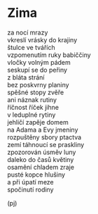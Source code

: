 Zima
====
  
za nocí mrazy  
vkreslí vrásky do krajiny  
štulce ve tvářích  
vzpomenutím ruky babiččiny  
vločky volným pádem  
seskupí se do peřiny  
z bláta strání  
bez poskvrny planiny  
spěšné stopy zvěře  
ani náznak rutiny  
říčnost říček jihne  
v leduplné rytiny  
jehličí zapěje domem  
na Adama a Evy jmeniny  
rozpuštěny sbory ptactva  
zemí táhnoucí se praskliny  
zpozorován úsměv luny  
daleko do časů květiny  
osamění chladem zraje  
pusté kopce hlušiny  
a při úpatí meze  
spočinutí rodiny  
  
(pj)
  
